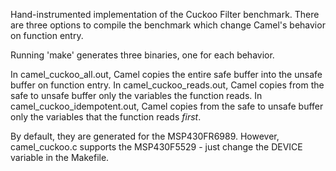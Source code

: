 Hand-instrumented implementation of the Cuckoo Filter benchmark.
There are three options to compile the benchmark which change Camel's behavior on function entry.

Running 'make' generates three binaries, one for each behavior.

In camel\_cuckoo\_all.out, Camel copies the entire safe buffer into the unsafe buffer on function entry.
In camel\_cuckoo\_reads.out, Camel copies from the safe to unsafe buffer only the variables the function reads.
In camel\_cuckoo\_idempotent.out, Camel copies from the safe to unsafe buffer only the variables that the function reads _first_.

By default, they are generated for the MSP430FR6989. However, camel\_cuckoo.c supports the MSP430F5529 - just change the DEVICE variable in the Makefile.
